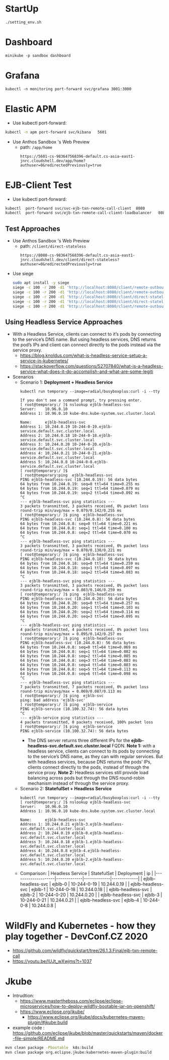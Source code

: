 # StartUp
```
./setting_env.sh
```

# Dashboard
```
minikube -p sandbox dashboard
```
# Grafana
```
kubectl -n monitoring port-forward svc/grafana 3001:3000
```
# Elastic APM
* Use kubectl port-forward: 
```bash
kubectl -n apm port-forward svc/kibana   5601
```
* Use Anthos Sandbox 's Web Preview
  * path: ``/app/home``
    ```
    https://5601-cs-983647568396-default.cs-asia-east1-jnrc.cloudshell.dev/app/home?authuser=0&redirectedPreviously=true
    ```
# EJB-Client  Test
* Use kubectl port-forward: 
```bash
kubectl  port-forward svc/svc-ejb-txn-remote-call-client  8080
kubectl  port-forward svc/ejb-txn-remote-call-client-loadbalancer   8080
```
## Test Approaches
* Use Anthos Sandbox 's Web Preview
  * path: ``/client/direct-stateless``
    ```
    https://8080-cs-983647568396-default.cs-asia-east1-jnrc.cloudshell.dev/client/direct-stateless?authuser=0&redirectedPreviously=true
    ```
* Use siege
  ```bash 
  sudo apt install -y siege
  siege -c 100 -r 200 -d1 'http://localhost:8080/client/remote-outbound-stateless'
  siege -c 100 -r 200 -d1 'http://localhost:8080/client/remote-outbound-notx-stateless'
  siege -c 100 -r 200 -d1 'http://localhost:8080/client/direct-stateless'
  siege -c 100 -r 200 -d1 'http://localhost:8080/client/direct-stateless-http'
  siege -c 100 -r 200 -d1 'http://localhost:8080/client/remote-outbound-fail-stateless'
  ```
 
## Using Headless Service Approaches  
* With a Headless Service, clients can connect to it’s pods by connecting to the service’s DNS name. But using headless services, DNS returns the pod’s IPs and client can connect directly to the pods instead via the service proxy.
  * https://blog.knoldus.com/what-is-headless-service-setup-a-service-in-kubernetes/
  * https://stackoverflow.com/questions/52707840/what-is-a-headless-service-what-does-it-do-accomplish-and-what-are-some-legiti
* Scenarios
  * Scenario 1: **Deployment + Headless Service**
    ```
    kubectl run temporary --image=radial/busyboxplus:curl -i --tty

    If you don't see a command prompt, try pressing enter.
    [ root@temporary:/ ]$ nslookup ejblb-headless-svc
    Server:    10.96.0.10
    Address 1: 10.96.0.10 kube-dns.kube-system.svc.cluster.local

    Name:      ejblb-headless-svc
    Address 1: 10.244.0.19 10-244-0-19.ejblb-service.default.svc.cluster.local
    Address 2: 10.244.0.18 10-244-0-18.ejblb-service.default.svc.cluster.local
    Address 3: 10.244.0.20 10-244-0-20.ejblb-service.default.svc.cluster.local
    Address 4: 10.244.0.21 10-244-0-21.ejblb-service.default.svc.cluster.local
    Address 5: 10.244.0.8 10-244-0-8.ejblb-service.default.svc.cluster.local
    [ root@temporary:/ ]$ 
    [ root@temporary:ping  ejblb-headless-svc
    PING ejblb-headless-svc (10.244.0.19): 56 data bytes
    64 bytes from 10.244.0.19: seq=0 ttl=64 time=0.255 ms
    64 bytes from 10.244.0.19: seq=1 ttl=64 time=0.079 ms
    64 bytes from 10.244.0.19: seq=2 ttl=64 time=0.092 ms
    ^C
    --- ejblb-headless-svc ping statistics ---
    3 packets transmitted, 3 packets received, 0% packet loss
    round-trip min/avg/max = 0.079/0.142/0.255 ms
    [ root@temporary:/ ]$ ping  ejblb-headless-svc
    PING ejblb-headless-svc (10.244.0.8): 56 data bytes
    64 bytes from 10.244.0.8: seq=0 ttl=64 time=0.221 ms
    64 bytes from 10.244.0.8: seq=1 ttl=64 time=0.100 ms
    64 bytes from 10.244.0.8: seq=2 ttl=64 time=0.070 ms
    ^C
    --- ejblb-headless-svc ping statistics ---
    3 packets transmitted, 3 packets received, 0% packet loss
    round-trip min/avg/max = 0.070/0.130/0.221 ms
    [ root@temporary:/ ]$ ping  ejblb-headless-svc
    PING ejblb-headless-svc (10.244.0.18): 56 data bytes
    64 bytes from 10.244.0.18: seq=0 ttl=64 time=0.259 ms
    64 bytes from 10.244.0.18: seq=1 ttl=64 time=0.097 ms
    64 bytes from 10.244.0.18: seq=2 ttl=64 time=0.083 ms
    ^C
    --- ejblb-headless-svc ping statistics ---
    3 packets transmitted, 3 packets received, 0% packet loss
    round-trip min/avg/max = 0.083/0.146/0.259 ms
    [ root@temporary:/ ]$ ping  ejblb-headless-svc
    PING ejblb-headless-svc (10.244.0.20): 56 data bytes
    64 bytes from 10.244.0.20: seq=0 ttl=64 time=0.257 ms
    64 bytes from 10.244.0.20: seq=1 ttl=64 time=0.103 ms
    64 bytes from 10.244.0.20: seq=2 ttl=64 time=0.114 ms
    64 bytes from 10.244.0.20: seq=3 ttl=64 time=0.095 ms
    ^C
    --- ejblb-headless-svc ping statistics ---
    4 packets transmitted, 4 packets received, 0% packet loss
    round-trip min/avg/max = 0.095/0.142/0.257 ms
    [ root@temporary:/ ]$ ping  ejblb-headless-svc
    PING ejblb-headless-svc (10.244.0.8): 56 data bytes
    64 bytes from 10.244.0.8: seq=0 ttl=64 time=0.069 ms
    64 bytes from 10.244.0.8: seq=1 ttl=64 time=0.082 ms
    64 bytes from 10.244.0.8: seq=2 ttl=64 time=0.085 ms
    64 bytes from 10.244.0.8: seq=3 ttl=64 time=0.083 ms
    64 bytes from 10.244.0.8: seq=4 ttl=64 time=0.083 ms
    64 bytes from 10.244.0.8: seq=5 ttl=64 time=0.113 ms
    64 bytes from 10.244.0.8: seq=6 ttl=64 time=0.098 ms
    ^C
    --- ejblb-headless-svc ping statistics ---
    7 packets transmitted, 7 packets received, 0% packet loss
    round-trip min/avg/max = 0.069/0.087/0.113 ms
    [ root@temporary:/ ]$ ping  ejblb-svc
    ping: bad address 'ejblb-svc'
    [ root@temporary:/ ]$ ping  ejblb-service
    PING ejblb-service (10.100.32.74): 56 data bytes
    ^C
    --- ejblb-service ping statistics ---
    4 packets transmitted, 0 packets received, 100% packet loss
    [ root@temporary:/ ]$ ping  ejblb-service
    PING ejblb-service (10.100.32.74): 56 data bytes
    ```
    * The DNS server returns three different IPs for the **ejblb-headless-svc.default.svc.cluster.local** FQDN.
      **Note 1:** with a headless service, clients can connect to its pods by connecting to the service’s DNS name, as they can with regular services. But with headless services, because DNS returns the pods’ IPs, clients connect directly to the pods, instead of through the service proxy.
      **Note 2:** Headless services still provide load balancing across pods but through the DNS round-robin mechanism instead of through the service proxy.
  * Scenario 2: **StatefulSet + Headless Service**
    ```
    kubectl run temporary --image=radial/busyboxplus:curl -i --tty
    [ root@temporary:/ ]$ nslookup ejblb-headless-svc
    Server:    10.96.0.10
    Address 1: 10.96.0.10 kube-dns.kube-system.svc.cluster.local

    Name:      ejblb-headless-svc
    Address 1: 10.244.0.21 ejblb-3.ejblb-headless-svc.default.svc.cluster.local
    Address 2: 10.244.0.19 ejblb-0.ejblb-headless-svc.default.svc.cluster.local
    Address 3: 10.244.0.18 ejblb-1.ejblb-headless-svc.default.svc.cluster.local
    Address 4: 10.244.0.8 ejblb-4.ejblb-headless-svc.default.svc.cluster.local
    Address 5: 10.244.0.20 ejblb-2.ejblb-headless-svc.default.svc.cluster.local
    ```
  * Comparison:
    | Headless Service   | StatefulSet | Deployment  | ip          |
    |--------------------|-------------|-------------|-------------|
    | ejblb-headless-svc | ejblb-0     | 10-244-0-19 | 10.244.0.19 |
    | ejblb-headless-svc | ejblb-1     | 10-244-0-18 | 10.244.0.18 |
    | ejblb-headless-svc | ejblb-2     | 10-244-0-20 | 10.244.0.20 |
    | ejblb-headless-svc | ejblb-3     | 10-244-0-21 | 10.244.0.21 |
    | ejblb-headless-svc | ejblb-4     | 10-244-0-8  | 10.244.0.8  |  

# WildFly and Kubernetes - how they play together - DevConf.CZ 2020
* https://github.com/wildfly/quickstart/tree/26.1.3.Final/ejb-txn-remote-call
* https://youtu.be/IUJt_wXwjms?t=1037

# Jkube
* Intrudtion: 
  * https://www.mastertheboss.com/eclipse/eclipse-microservices/how-to-deploy-wildfly-bootable-jar-on-openshift/
  * https://www.eclipse.org/jkube/
    * https://www.eclipse.org/jkube/docs/kubernetes-maven-plugin/#jkube:build
* example code : https://github.com/eclipse/jkube/blob/master/quickstarts/maven/docker-file-simple/README.md


```bash
mvn clean package -Pbootable  k8s:build
mvn clean package org.eclipse.jkube:kubernetes-maven-plugin:build
```